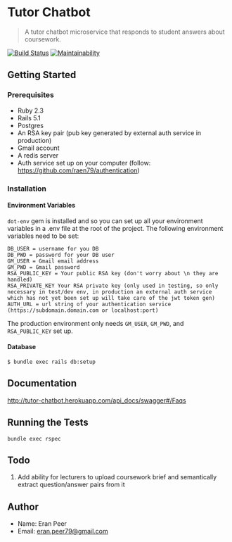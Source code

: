 # Tutor Chatbot
> A tutor chatbot microservice that responds to student answers about coursework.

[![Build Status](https://api.travis-ci.org/raen79/tutor_chatbot.svg?branch=master)](https://travis-ci.org/raen79/tutor_chatbot)
[![Maintainability](https://api.codeclimate.com/v1/badges/0976a8b00ba35bf8abbd/maintainability)](https://codeclimate.com/github/raen79/tutor_chatbot/maintainability)
## Getting Started
### Prerequisites
- Ruby 2.3
- Rails 5.1
- Postgres
- An RSA key pair (pub key generated by external auth service in production)
- Gmail account
- A redis server
- Auth service set up on your computer (follow: https://github.com/raen79/authentication)
### Installation
#### Environment Variables
`dot-env` gem is installed and so you can set up all your environment variables in a .env file at the root of the project. The following environment variables need to be set:
```
DB_USER = username for you DB
DB_PWD = password for your DB user
GM_USER = Gmail email address
GM_PWD = Gmail password
RSA_PUBLIC_KEY = Your public RSA key (don't worry about \n they are handled)
RSA_PRIVATE_KEY Your RSA private key (only used in testing, so only necessary in test/dev env, in production an external auth service which has not yet been set up will take care of the jwt token gen)
AUTH_URL = url string of your authentication service (https://subdomain.domain.com or localhost:port)
```
The production environment only needs `GM_USER`, `GM_PWD`, and `RSA_PUBLIC_KEY` set up.
#### Database
```
$ bundle exec rails db:setup
```
## Documentation
http://tutor-chatbot.herokuapp.com/api_docs/swagger#/Faqs
## Running the Tests
`bundle exec rspec`
## Todo
1) Add ability for lecturers to upload coursework brief and semantically extract question/answer pairs from it
## Author
- Name: Eran Peer
- Email: eran.peer79@gmail.com
